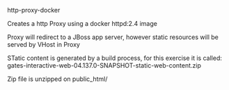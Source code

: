 http-proxy-docker

Creates a http Proxy using a docker httpd:2.4 image

Proxy will redirect to a JBoss app server, however static resources will be served by VHost in Proxy

STatic content is generated by a build process, for this exercise it is called:
gates-interactive-web-04.137.0-SNAPSHOT-static-web-content.zip

Zip file is unzipped on public_html/

